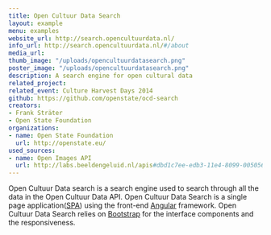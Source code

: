 ```yaml
---
title: Open Cultuur Data Search
layout: example
menu: examples
website_url: http://search.opencultuurdata.nl/
info_url: http://search.opencultuurdata.nl/#/about
media_url: 
thumb_image: "/uploads/opencultuurdatasearch.png"
poster_image: "/uploads/opencultuurdatasearch.png"
description: A search engine for open cultural data
related_project: 
related_event: Culture Harvest Days 2014
github: https://github.com/openstate/ocd-search
creators:
- Frank Sträter
- Open State Foundation
organizations:
- name: Open State Foundation
  url: http://openstate.eu/
used_sources:
- name: Open Images API
  url: http://labs.beeldengeluid.nl/apis#dbd1c7ee-edb3-11e4-8099-005056a71e3a
---
```


Open Cultuur Data search is a search engine used to search through all the data in the Open Cultuur Data API. Open Cultuur Data Search is a single page application([SPA](http://en.wikipedia.org/wiki/Single-page_application)) using the front-end [Angular](https://angularjs.org/) framework. Open Cultuur Data Search relies on [Bootstrap](http://getbootstrap.com/) for the interface components and the responsiveness.
